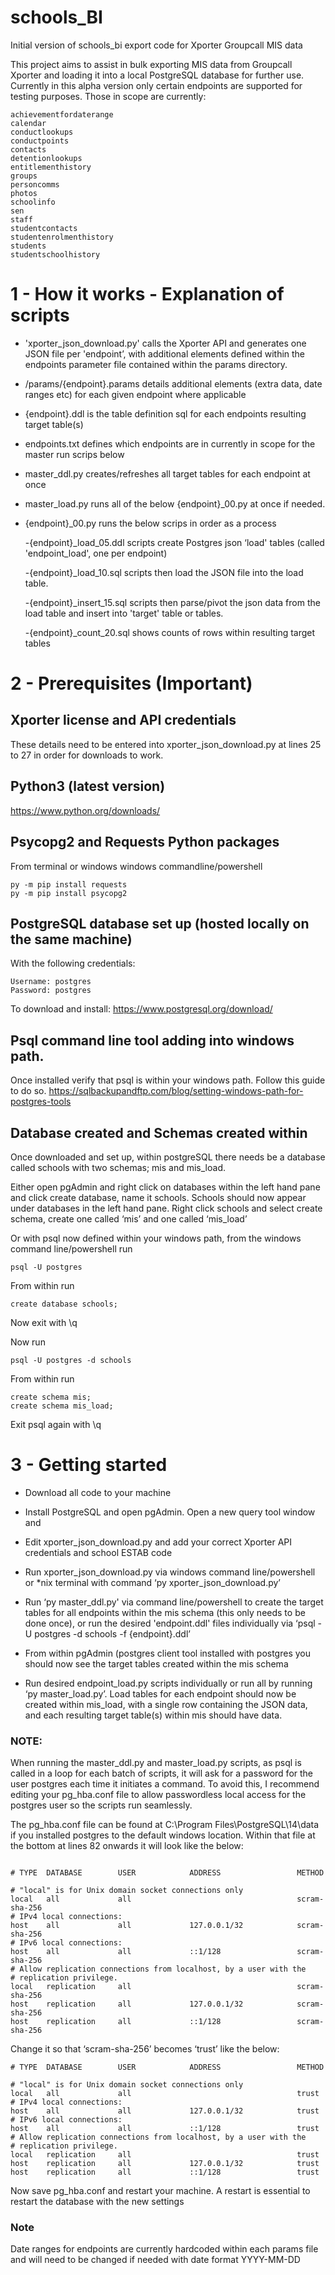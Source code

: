 # schools_BI
Initial version of schools_bi export code for Xporter Groupcall MIS data


This project aims to assist in bulk exporting MIS data from Groupcall Xporter and loading it into a local PostgreSQL database for further use. Currently in this alpha version only certain endpoints are supported for testing purposes. Those in scope are currently:

```
achievementfordaterange
calendar
conductlookups
conductpoints
contacts
detentionlookups
entitlementhistory
groups
personcomms
photos
schoolinfo
sen
staff
studentcontacts
studentenrolmenthistory
students
studentschoolhistory
```


# 1 - How it works - Explanation of scripts

- 'xporter_json_download.py' calls the Xporter API and generates one JSON file per 'endpoint’, with additional elements defined within the endpoints parameter file contained within the params directory. 

- /params/{endpoint}.params details additional elements (extra data, date ranges etc) for each given endpoint where applicable

- {endpoint}.ddl is the table definition sql for each endpoints resulting target table(s)

- endpoints.txt defines which endpoints are in currently in scope for the master run scrips below

- master_ddl.py creates/refreshes all target tables for each endpoint at once

- master_load.py runs all of the below {endpoint}_00.py at once if needed.

- {endpoint}_00.py runs the below scrips in order as a process

	-{endpoint}_load_05.ddl scripts create Postgres json ‘load' tables (called 'endpoint_load', one per endpoint)

	-{endpoint}_load_10.sql scripts then load the JSON file into the load table. 

	-{endpoint}_insert_15.sql scripts then parse/pivot the json data from the load table and insert into 'target' table or tables. 

	-{endpoint}_count_20.sql shows counts of rows within resulting target tables 


# 2 - Prerequisites **(Important)**

## Xporter license and API credentials

These details need to be entered into xporter_json_download.py at lines 25 to 27 in order for downloads to work. 

## Python3 (latest version)

https://www.python.org/downloads/ 

## Psycopg2 and Requests Python packages

From terminal or windows windows commandline/powershell
```
py -m pip install requests
py -m pip install psycopg2
```

## PostgreSQL database set up (hosted locally on the same machine) 

With the following credentials:
```
Username: postgres
Password: postgres
```
To download and install: https://www.postgresql.org/download/ 

## Psql command line tool adding into windows path. 

Once installed verify that psql is within your windows path. Follow this guide to do so. https://sqlbackupandftp.com/blog/setting-windows-path-for-postgres-tools 

## Database created and Schemas created within

Once downloaded and set up, within postgreSQL there needs be a database called schools with two schemas; mis and mis_load.

Either open pgAdmin and right click on databases within the left hand pane and click create database, name it schools. Schools should now appear under databases in the left hand pane. Right click schools and select create schema, create one called ‘mis’ and one called ‘mis_load’

Or with psql now defined within your windows path, from the windows command line/powershell run

```
psql -U postgres
```
From within run 
```
create database schools;
```
Now exit with \q

Now run
```
psql -U postgres -d schools
```
From within run
```
create schema mis;
create schema mis_load;
```
Exit psql again with \q

# 3 - Getting started

- Download all code to your machine 

- Install PostgreSQL and open pgAdmin. Open a new query tool window and 

- Edit xporter_json_download.py and add your correct Xporter API credentials and school ESTAB code

- Run xporter_json_download.py via windows command line/powershell or *nix terminal with command ‘py xporter_json_download.py’

- Run ‘py master_ddl.py' via command line/powershell to create the target tables for all endpoints within the mis schema (this only needs to be done once), or run the desired 'endpoint.ddl' files individually via ‘psql -U postgres -d schools -f {endpoint}.ddl’

- From within pgAdmin (postgres client tool installed with postgres you should now see the target tables created within the mis schema 

- Run desired endpoint_load.py scripts individually or run all by running ‘py master_load.py’. Load tables for each endpoint should now be created within mis_load, with a single row containing the JSON data, and each resulting target table(s) within mis should have data. 


### NOTE: 
When running the master_ddl.py and master_load.py scripts, as psql is called in a loop for each batch of scripts, it will ask for a password for the user postgres each time it initiates a command. To avoid this, I recommend editing your pg_hba.conf file to allow passwordless local access for the postgres user so the scripts run seamlessly.

The pg_hba.conf file can be found at C:\Program Files\PostgreSQL\14\data if you installed postgres to the default windows location. Within that file at the bottom at lines 82 onwards it will look like the below:

```

# TYPE  DATABASE        USER            ADDRESS                 METHOD

# "local" is for Unix domain socket connections only
local   all             all                                     scram-sha-256
# IPv4 local connections:
host    all             all             127.0.0.1/32            scram-sha-256
# IPv6 local connections:
host    all             all             ::1/128                 scram-sha-256
# Allow replication connections from localhost, by a user with the
# replication privilege.
local   replication     all                                     scram-sha-256
host    replication     all             127.0.0.1/32            scram-sha-256
host    replication     all             ::1/128                 scram-sha-256
```
Change it so that ‘scram-sha-256’ becomes ‘trust’ like the below:
```
# TYPE  DATABASE        USER            ADDRESS                 METHOD

# "local" is for Unix domain socket connections only
local   all             all                                     trust
# IPv4 local connections:
host    all             all             127.0.0.1/32            trust
# IPv6 local connections:
host    all             all             ::1/128                 trust
# Allow replication connections from localhost, by a user with the
# replication privilege.
local   replication     all                                     trust
host    replication     all             127.0.0.1/32            trust
host    replication     all             ::1/128                 trust
```
Now save pg_hba.conf and restart your machine. A restart is essential to restart the database with the new settings

### Note

Date ranges for endpoints are currently hardcoded within each params file and will need to be changed if needed with date format YYYY-MM-DD
